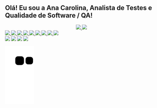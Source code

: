 ## Olá! Eu sou a Ana Carolina, Analista de Testes e Qualidade de Software / QA!
<div align="center">
  <a href="https://github.com/AnaCarolina-QA">
  <img height="180em" src="https://github-readme-stats.vercel.app/api?username=AnaCarolina-QA&show_icons=true&theme=dracula&include_all_commits=true&count_private=true"/>
  <img height="180em" src="https://github-readme-stats.vercel.app/api/top-langs/?username=AnaCarolina-QA&layout=compact&langs_count=7&theme=dracula"/>
</div>
<img height="30" width "40" src="https://cdn.jsdelivr.net/gh/devicons/devicon/icons/html5/html5-original-wordmark.svg" />
<img height="30" width "40" src="https://cdn.jsdelivr.net/gh/devicons/devicon/icons/css3/css3-original-wordmark.svg" />
<img height="30" width "40" src="https://cdn.jsdelivr.net/gh/devicons/devicon/icons/java/java-original-wordmark.svg" />
<img height="30" width "40" src="https://cdn.jsdelivr.net/gh/devicons/devicon/icons/javascript/javascript-original.svg" />
<img height="30" width "40" src="https://cdn.jsdelivr.net/gh/devicons/devicon/icons/vscode/vscode-original-wordmark.svg" />
<img height="30" width "40" src="https://cdn.jsdelivr.net/gh/devicons/devicon/icons/jira/jira-original-wordmark.svg" /> 
<img height="30" width "40" src="https://cdn.jsdelivr.net/gh/devicons/devicon/icons/git/git-original.svg" />
<img height="30" width "40" src="https://cdn.jsdelivr.net/gh/devicons/devicon/icons/github/github-original.svg" />
<img height="30" width "40" src="https://cdn.jsdelivr.net/gh/devicons/devicon/icons/figma/figma-original.svg" />
  <div>
   
   <div>
<a href="https://www.linkedin.com/in/ana-carolina-almeida-de-paulo-0188ab221/" target="_blank"><img src="https://img.shields.io/badge/-LinkedIn-%230077B5?style=for-the-badge&logo=linkedin&logoColor=white" target="_blank"></a> 
    <a href="https://www.youtube.com/watch?v=JpAoXN0DeoI" target="_blank"><img src="https://img.shields.io/badge/YouTube-FF0000?style=for-the-badge&logo=youtube&logoColor=white" target="_blank"></a>
  <a href="https://instagram.com/anacaroolalmeida" target="_blank"><img src="https://img.shields.io/badge/-Instagram-%23E4405F?style=for-the-badge&logo=instagram&logoColor=white" target="_blank"></a>
    <a href = "mailto:qaanacarolina@gmail.com"><img src="https://img.shields.io/badge/-Gmail-%23333?style=for-the-badge&logo=gmail&logoColor=white" target="_blank"></a>
  </div>
  
  ![Snake animation](https://github.com/AnaCarolina-QA/AnaCarolina-QA/blob/output/github-contribution-grid-snake.svg)
